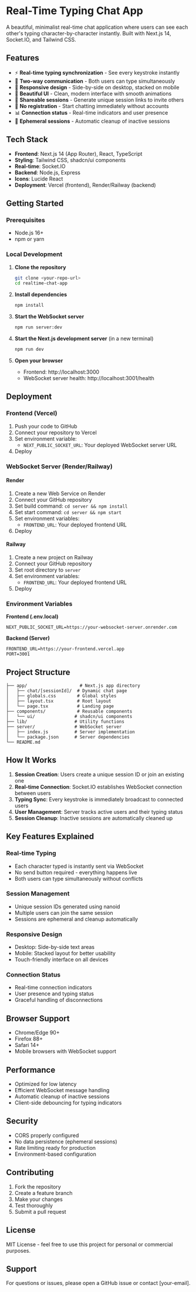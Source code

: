 # Real-Time Typing Chat App

A beautiful, minimalist real-time chat application where users can see each other's typing character-by-character instantly. Built with Next.js 14, Socket.IO, and Tailwind CSS.

## Features

- ⚡ **Real-time typing synchronization** - See every keystroke instantly
- 🔄 **Two-way communication** - Both users can type simultaneously
- 📱 **Responsive design** - Side-by-side on desktop, stacked on mobile
- 🎨 **Beautiful UI** - Clean, modern interface with smooth animations
- 🔗 **Shareable sessions** - Generate unique session links to invite others
- 🚫 **No registration** - Start chatting immediately without accounts
- 📊 **Connection status** - Real-time indicators and user presence
- 🧹 **Ephemeral sessions** - Automatic cleanup of inactive sessions

## Tech Stack

- **Frontend**: Next.js 14 (App Router), React, TypeScript
- **Styling**: Tailwind CSS, shadcn/ui components
- **Real-time**: Socket.IO
- **Backend**: Node.js, Express
- **Icons**: Lucide React
- **Deployment**: Vercel (frontend), Render/Railway (backend)

## Getting Started

### Prerequisites

- Node.js 16+ 
- npm or yarn

### Local Development

1. **Clone the repository**
   ```bash
   git clone <your-repo-url>
   cd realtime-chat-app
   ```

2. **Install dependencies**
   ```bash
   npm install
   ```

3. **Start the WebSocket server**
   ```bash
   npm run server:dev
   ```

4. **Start the Next.js development server** (in a new terminal)
   ```bash
   npm run dev
   ```

5. **Open your browser**
   - Frontend: http://localhost:3000
   - WebSocket server health: http://localhost:3001/health

## Deployment

### Frontend (Vercel)

1. Push your code to GitHub
2. Connect your repository to Vercel
3. Set environment variable:
   - `NEXT_PUBLIC_SOCKET_URL`: Your deployed WebSocket server URL
4. Deploy

### WebSocket Server (Render/Railway)

#### Render
1. Create a new Web Service on Render
2. Connect your GitHub repository
3. Set build command: `cd server && npm install`
4. Set start command: `cd server && npm start`
5. Set environment variables:
   - `FRONTEND_URL`: Your deployed frontend URL
6. Deploy

#### Railway
1. Create a new project on Railway
2. Connect your GitHub repository
3. Set root directory to `server`
4. Set environment variables:
   - `FRONTEND_URL`: Your deployed frontend URL
5. Deploy

### Environment Variables

**Frontend (.env.local)**
```
NEXT_PUBLIC_SOCKET_URL=https://your-websocket-server.onrender.com
```

**Backend (Server)**
```
FRONTEND_URL=https://your-frontend.vercel.app
PORT=3001
```

## Project Structure

```
├── app/                    # Next.js app directory
│   ├── chat/[sessionId]/  # Dynamic chat page
│   ├── globals.css        # Global styles
│   ├── layout.tsx         # Root layout
│   └── page.tsx           # Landing page
├── components/            # Reusable components
│   └── ui/               # shadcn/ui components
├── lib/                  # Utility functions
├── server/               # WebSocket server
│   ├── index.js          # Server implementation
│   └── package.json      # Server dependencies
└── README.md
```

## How It Works

1. **Session Creation**: Users create a unique session ID or join an existing one
2. **Real-time Connection**: Socket.IO establishes WebSocket connection between users
3. **Typing Sync**: Every keystroke is immediately broadcast to connected users
4. **User Management**: Server tracks active users and their typing status
5. **Session Cleanup**: Inactive sessions are automatically cleaned up

## Key Features Explained

### Real-time Typing
- Each character typed is instantly sent via WebSocket
- No send button required - everything happens live
- Both users can type simultaneously without conflicts

### Session Management
- Unique session IDs generated using nanoid
- Multiple users can join the same session
- Sessions are ephemeral and cleanup automatically

### Responsive Design
- Desktop: Side-by-side text areas
- Mobile: Stacked layout for better usability
- Touch-friendly interface on all devices

### Connection Status
- Real-time connection indicators
- User presence and typing status
- Graceful handling of disconnections

## Browser Support

- Chrome/Edge 90+
- Firefox 88+
- Safari 14+
- Mobile browsers with WebSocket support

## Performance

- Optimized for low latency
- Efficient WebSocket message handling
- Automatic cleanup of inactive sessions
- Client-side debouncing for typing indicators

## Security

- CORS properly configured
- No data persistence (ephemeral sessions)
- Rate limiting ready for production
- Environment-based configuration

## Contributing

1. Fork the repository
2. Create a feature branch
3. Make your changes
4. Test thoroughly
5. Submit a pull request

## License

MIT License - feel free to use this project for personal or commercial purposes.

## Support

For questions or issues, please open a GitHub issue or contact [your-email].